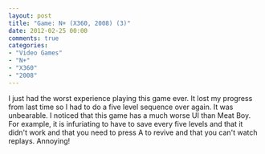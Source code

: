 ```yaml
---
layout: post
title: "Game: N+ (X360, 2008) (3)"
date: 2012-02-25 00:00
comments: true
categories:
- "Video Games"
- "N+"
- "X360"
- "2008"
---
```


I just had the worst experience playing this game ever. It lost my
progress from last time so I had to do a five level sequence over
again. It was unbearable. I noticed that this game has a much
worse UI than Meat Boy. For example, it is infuriating to have to
save every five levels and that it didn't work and that you need
to press A to revive and that you can't watch replays. Annoying!
